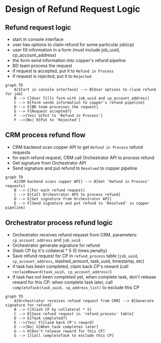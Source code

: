 # Design of Refund Request Logic

## Refund request logic

- start in console interface
- user has options to claim refund for some particular job(cp)
- user fill information in a form (must include job_uuid, cp_account_address)
- the form send information into copper's refund pipeline
- BD team process the request
- if request is accepted, put it to `Refund in Process`
- if request is rejected, put it to `Rejected`

```mermaid
graph TD
    A[Start in console interface] --> B[User options to claim refund for job]
    B --> C[User fills form with job_uuid and cp_account_address]
    C --> D[Form sends information to copper's refund pipeline]
    D --> E[BD team processes the request]
    E --> F{Request accepted?}
    F -->|Yes| G[Put to 'Refund in Process']
    F -->|No| H[Put to 'Rejected']
```

## CRM process refund flow

- CRM backend scan copper API to get `Refund in Process` refund requests
- for each refund request, CRM call Orchestrator API to process refund
- Get signature from Orchestrator API
- Send signature and put refund to `Resolved` to copper pipeline


```mermaid
graph TD
    A[CRM backend scans copper API] --> B[Get 'Refund in Process' requests]
    B --> C[For each refund request]
    C --> D[Call Orchestrator API to process refund]
    D --> E[Get signature from Orchestrator API]
    E --> F[Send signature and put refund to 'Resolved' in copper pipeline]
```

## Orchestrator process refund logic

- Orchestrator receives refund request from CRM, parameters: `cp_account_address` and `job_uuid`
- Orchestrator generate signature for refund
- Slash CP by it's collateral * 5 (5 times penalty)
- Save refund request for CP in `refund_process` table (`job_uuid`, `cp_account_address`, slashed_amount, task_uuid, timestamp, etc)
- if task has been completed, claim back CP's reward (call `reclaimReward(task_uuid, cp_account_address)`)
- if task has not been completed yet, when complete task, don't release reward for this CP; when complete task later, call `completeTask(task_uuid, cp_address_list)` to exclude this CP


```mermaid
graph TD
    A[Orchestrator receives refund request from CRM] --> B[Generate signature for refund]
    B --> C[Slash CP by collateral * 5]
    C --> D[Save refund request in 'refund_process' table]
    D --> E{Task completed?}
    E -->|Yes| F[Claim back CP's reward]
    E -->|No| G[When task completes later]
    G --> H[Don't release reward for this CP]
    G --> I[Call completeTask to exclude this CP]
```

